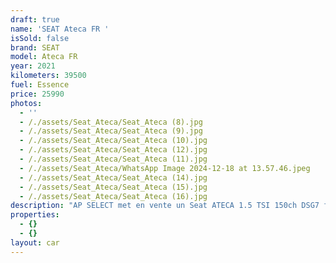 ```yaml
---
draft: true
name: 'SEAT Ateca FR '
isSold: false
brand: SEAT
model: Ateca FR
year: 2021
kilometers: 39500
fuel: Essence
price: 25990
photos:
  - ''
  - /./assets/Seat_Ateca/Seat_Ateca (8).jpg
  - /./assets/Seat_Ateca/Seat_Ateca (9).jpg
  - /./assets/Seat_Ateca/Seat_Ateca (10).jpg
  - /./assets/Seat_Ateca/Seat_Ateca (12).jpg
  - /./assets/Seat_Ateca/Seat_Ateca (11).jpg
  - /./assets/Seat_Ateca/WhatsApp Image 2024-12-18 at 13.57.46.jpeg
  - /./assets/Seat_Ateca/Seat_Ateca (14).jpg
  - /./assets/Seat_Ateca/Seat_Ateca (15).jpg
  - /./assets/Seat_Ateca/Seat_Ateca (16).jpg
description: "AP SELECT met en vente un Seat ATECA 1.5 TSI 150ch DSG7 finition FR.\n\nModèle du 07/2021 avec 39500km.\n\nCouleur bleu Lave, intérieur FR cuir/alcantara noir\n\nVéhicule origine France \U0001F1EB\U0001F1F7 de première main.\n\nVendu avec une garantie complète 6 mois.\n\nEntretiens et historique complet.\n\nLes pneus et freins sont en très bon état.\n4 pneus hivers disponible.\n\nÉquipements et options :\n- Boîte DSG7\n- Toit panoramique électrique\n- Intérieur FR cuir / Alcantara\n- Sièges sport\n- Jantes FR 19 pouces\n- Coffre électrique\n- MMI multimédia\n- GPS 3D Europe\n- Régulateur adaptatif ACC\n- Lane Assist\n- Front Assist\n- Pack intérieur gris alu\n- Phares Matrix LED\n- Feux de jour à LED\n- Controle automatique des feux de route ALS\n- Parc distance contrôle PDC avant / arrière\n- Caméra de recul\n- Keyless Ouverture / fermeture sans clés\n- Démarrage sans clés\n- Connexion Ipod et USB\n- Volant sport multifonctions\n- Affichage multifonctions plus\n- Climatisation bi zone\n- Éclairage et essuie-glaces automatique\n- Rétroviseurs rabattable électriquement et chauffants\n- Rétroviseurs int / ext Electrochrome\n- Bluetooth\n- Éclairage d ambiance\n\n\nDisponible et visible sur RDV pour acheteur sérieux.\n\nPossibilité d'une garantie 3, 6 ou 12 mois en supplément.\n\nRéalisation des démarches d'immatriculation.\n\nAP SELECT c'est des solutions de courtage et conciergerie sur mesure pour profiter librement de sa passion et de son patrimoine.\n\nPrenez le volant, AP SELECT s'occupe du reste."
properties:
  - {}
  - {}
layout: car
---
```


